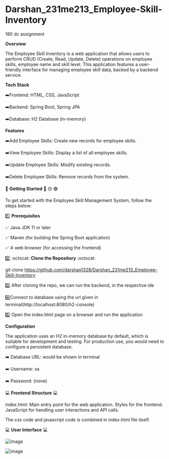 # Darshan_231me213_Employee-Skill-Inventory
180 dc assignment

**Overview**

The Employee Skill Inventory is a web application that allows users to perform CRUD (Create, Read, Update, Delete) operations on employee skills, employee name and skill level. This application features a user-friendly interface for managing employee skill data, backed by a backend service.


**Tech Stack**

:arrow_right:Frontend: HTML, CSS, JavaScript

:arrow_right:Backend: Spring Boot, Spring JPA

:arrow_right:Database: H2 Database (in-memory)


**Features**

:arrow_right:Add Employee Skills: Create new records for employee skills.

:arrow_right:View Employee Skills: Display a list of all employee skills.

:arrow_right:Update Employee Skills: Modify existing records.

:arrow_right:Delete Employee Skills: Remove records from the system.

:checkered_flag: **Getting Started** :red_circle: :yellow_circle: :green_circle:

To get started with the Employee Skill Management System, follow the steps below:

:one: **Prerequisites**

:white_check_mark: Java JDK 11 or later

:white_check_mark: Maven (for building the Spring Boot application)

:white_check_mark: A web browser (for accessing the frontend)

:two: :octocat: **Clone the Repository** :octocat:

git clone https://github.com/darshan1328/Darshan_231me213_Employee-Skill-Inventory

:three: After cloning the repo, we can run the backend, in the respective ide

:four:Connect to database using the url given in terminal(http://localhost:8080/h2-console)

:five: Open the index.html page on a browser and run the application

**Configuration**

The application uses an H2 in-memory database by default, which is suitable for development and testing. For production use, you would need to configure a persistent database.

:arrow_right: Database URL: would be shown in terminal

:arrow_right: Username: sa

:arrow_right: Password: (none)


:computer: **Frontend Structure** :computer:

index.html: Main entry point for the web application.
            Styles for the frontend.
            JavaScript for handling user interactions and API calls.

The css code and javascript code is combined in index.html file itself.

:computer: **User Interface** :computer:

![image](https://github.com/user-attachments/assets/92f144a4-092a-4821-ba9d-8408890d71ea)

![image](https://github.com/user-attachments/assets/27c8433f-ce83-48b4-99d1-f4a25c28851f)




